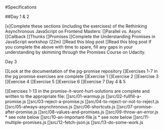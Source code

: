 #Specifications

##Day 1 & 2

 [x]Complete these sections (including the exercises) of the Rethinking Asynchronous JavaScript on Frontend Masters:
 []Parallel vs. Async
 []Callback
 []Thunks
 []Promises
 []Complete the Understanding Promises in JavaScript workshop (22m)
 []Read this blog post
 []Read this blog post
If you complete the above with time to spare, fill any gaps in your understanding by skimming through the Promises Course on Udacity.

Day 3

 []Look at the documentation of the pg-promise repository
 []Exercises 1-7 in the pg promise exercises are complete
 []Exercise 1
 []Exercise 2
 []Exercise 3
 []Exercise 4
 []Exercise 5
 []Exercise 6
 []Exercise 7
Day 4 & 5

 []Exercises 1-13 in the promise-it-wont-hurt-solutions are complete and written to the appropriate file:
 []src/01-warmup.js
 []src/02-fullfill-a-promise.js
 []src/03-reject-a-promise.js
 []src/04-to-reject-or-not-to-reject.js
 []src/05-always-asynchronous.js
 []src/06-shortcuts.js
 []src/07-promise-after-promise.js
 []src/08-values-and-promises.js   []src/09-throw-an-error.js * see note below
 []src/10-an-important-file.js * see note below
 []src/11-multiple-promises.js
 []src/12-fetch-json.js
 []src/13-do-some-work.js

